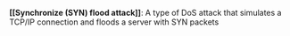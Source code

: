 **[[Synchronize (SYN) flood attack]]**: A type of DoS attack that simulates a TCP/IP connection and floods a server with SYN packets